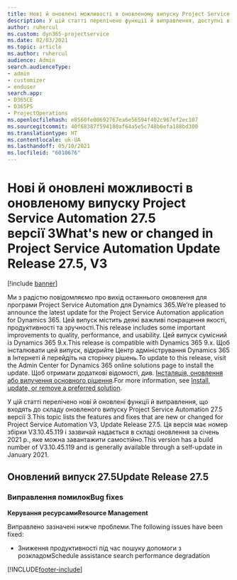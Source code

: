 ```yaml
---
title: Нові й оновлені можливості в оновленому випуску Project Service Automation 27.5, виправлення, версії 3
description: У цій статті перелічено функції й виправлення, доступні в оновленому випуску Project Service Automation 27.5, виправлення, версії 3.
author: ruhercul
ms.custom: dyn365-projectservice
ms.date: 02/03/2021
ms.topic: article
ms.author: ruhercul
audience: Admin
search.audienceType:
- admin
- customizer
- enduser
search.app:
- D365CE
- D365PS
- ProjectOperations
ms.openlocfilehash: e8560fe00692767ea6e56594f402c967ef2ec107
ms.sourcegitcommit: 40f68387f594180af64a5e5c748b6efa188bd300
ms.translationtype: HT
ms.contentlocale: uk-UA
ms.lasthandoff: 05/10/2021
ms.locfileid: "6010676"
---
```

# <a name="whats-new-or-changed-in-project-service-automation-update-release-275-v3"></a><span data-ttu-id="fa788-103">Нові й оновлені можливості в оновленому випуску Project Service Automation 27.5 версії 3</span><span class="sxs-lookup"><span data-stu-id="fa788-103">What's new or changed in Project Service Automation Update Release 27.5, V3</span></span>

[!include [banner](../includes/psa-now-project-operations.md)]

<span data-ttu-id="fa788-104">Ми з радістю повідомляємо про вихід останнього оновлення для програми Project Service Automation для Dynamics 365.</span><span class="sxs-lookup"><span data-stu-id="fa788-104">We’re pleased to announce the latest update for the Project Service Automation application for Dynamics 365.</span></span> <span data-ttu-id="fa788-105">Цей випуск містить деякі важливі покращення якості, продуктивності та зручності.</span><span class="sxs-lookup"><span data-stu-id="fa788-105">This release includes some important improvements to quality, performance, and usability.</span></span> <span data-ttu-id="fa788-106">Цей випуск сумісний із Dynamics 365 9.x.</span><span class="sxs-lookup"><span data-stu-id="fa788-106">This release is compatible with Dynamics 365 9.x.</span></span> <span data-ttu-id="fa788-107">Щоб інсталювати цей випуск, відкрийте Центр адміністрування Dynamics 365 в Інтернеті й перейдіть на сторінку рішень.</span><span class="sxs-lookup"><span data-stu-id="fa788-107">To update to this release, visit the Admin Center for Dynamics 365 online solutions page to install the update.</span></span> <span data-ttu-id="fa788-108">Щоб отримати додаткові відомості, див. [Інсталяція, оновлення або вилучення основного рішення](/power-platform/admin/install-remove-preferred-solution).</span><span class="sxs-lookup"><span data-stu-id="fa788-108">For more information, see [Install, update, or remove a preferred solution](/power-platform/admin/install-remove-preferred-solution).</span></span>

<span data-ttu-id="fa788-109">У цій статті перелічено нові й оновлені функції й виправлення, що входять до складу оновленого випуску Project Service Automation 27.5 версії 3.</span><span class="sxs-lookup"><span data-stu-id="fa788-109">This topic lists the features and fixes that are new or changed for Project Service Automation V3, Update Release 27.5.</span></span> <span data-ttu-id="fa788-110">Ця версія має номер збірки V3.10.45.119 і зазвичай надається в складі оновлення за січень 2021 р., яке можна завантажити самостійно.</span><span class="sxs-lookup"><span data-stu-id="fa788-110">This version has a build number of V3.10.45.119 and is generally available through a self-update in January 2021.</span></span>

## <a name="update-release-275"></a><span data-ttu-id="fa788-111">Оновлений випуск 27.5</span><span class="sxs-lookup"><span data-stu-id="fa788-111">Update Release 27.5</span></span>

### <a name="bug-fixes"></a><span data-ttu-id="fa788-112">Виправлення помилок</span><span class="sxs-lookup"><span data-stu-id="fa788-112">Bug fixes</span></span>


<span data-ttu-id="fa788-113">**Керування ресурсами**</span><span class="sxs-lookup"><span data-stu-id="fa788-113">**Resource Management**</span></span>

<span data-ttu-id="fa788-114">Виправлено зазначені нижче проблеми.</span><span class="sxs-lookup"><span data-stu-id="fa788-114">The following issues have been fixed:</span></span>

- <span data-ttu-id="fa788-115">Зниження продуктивності під час пошуку допомоги з розкладом</span><span class="sxs-lookup"><span data-stu-id="fa788-115">Schedule assistance search performance degradation</span></span>


[!INCLUDE[footer-include](../includes/footer-banner.md)]